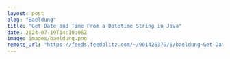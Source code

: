 ```yaml
---
layout: post
blog: "Baeldung"
title: "Get Date and Time From a Datetime String in Java"
date: 2024-07-19T14:10:06Z
image: images/baeldung.png
remote_url: "https://feeds.feedblitz.com/~/901426379/0/baeldung~Get-Date-and-Time-From-a-Datetime-String-in-Java"
---
```

